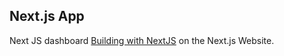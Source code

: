## Next.js App
Next JS dashboard  [Building with NextJS](https://nextjs.org/learn) on the Next.js Website.
